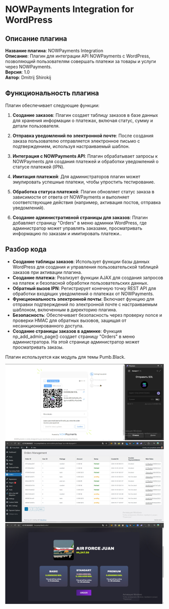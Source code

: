 # NOWPayments Integration for WordPress

## Описание плагина

**Название плагина**: NOWPayments Integration  
**Описание**: Плагин для интеграции API NOWPayments с WordPress, позволяющий пользователям совершать платежи за товары и услуги через NOWPayments.  
**Версия**: 1.0  
**Автор**: Dmitrij Shirokij  

## Функциональность плагина

Плагин обеспечивает следующие функции:

1. **Создание заказов**: Плагин создает таблицу заказов в базе данных для хранения информации о платежах, включая статус, сумму и детали пользователя.
  
2. **Отправка уведомлений по электронной почте**: После создания заказа пользователю отправляется электронное письмо с подтверждением, используя настраиваемый шаблон.

3. **Интеграция с NOWPayments API**: Плагин обрабатывает запросы к NOWPayments для создания платежей и обработки уведомлений о статусе платежей (IPN).

4. **Имитация платежей**: Для администраторов плагин может эмулировать успешные платежи, чтобы упростить тестирование.

5. **Обработка статуса платежей**: Плагин обновляет статус заказа в зависимости от ответа от NOWPayments и выполняет соответствующие действия (например, активация постов, отправка уведомлений).

6. **Создание административной страницы для заказов**: Плагин добавляет страницу "Orders" в меню админки WordPress, где администратор может управлять заказами, просматривать информацию по заказам и имитировать платежи..

## Разбор кода
- **Создание таблицы заказов**: Использует функции базы данных WordPress для создания и управления пользовательской таблицей заказов при активации плагина.
- **Создание платежа**: Реализует функции AJAX для создания запросов на платеж и безопасной обработки пользовательских данных.
- **Обратный вызов IPN**: Регистрирует конечную точку REST API для обработки входящих уведомлений о платежах от NOWPayments.
- **Функциональность электронной почты**: Включает функцию для отправки подтверждений по электронной почте с настраиваемым шаблоном, включенным в директорию плагина.
- **Безопасность**: Обеспечивает безопасность через проверку nonce и проверки HMAC для обратных вызовов, защищая от несанкционированного доступа.
- **Создание страницы заказов в админке**: Функция np_add_admin_page() создает страницу "Orders" в меню администратора. На этой странице администратор может просматривать заказы.

Плагин используется как модуль для темы Pumb.Black.

<img src="https://github.com/DimaWide/wp-plugins/blob/main/nowpayments-integration/payment-page.jpg" alt="image">
<img src="https://github.com/DimaWide/wp-plugins/blob/main/nowpayments-integration/np-orders-page.jpg" alt="image">
<img src="https://github.com/DimaWide/wp-plugins/blob/main/nowpayments-integration/order-page-front.jpg" alt="image">






